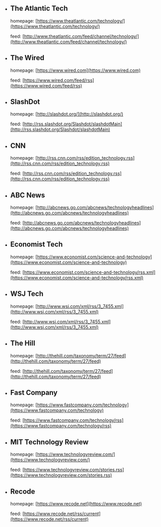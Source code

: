 - ## The Atlantic Tech

  homepage: [https://www.theatlantic.com/technology/](https://www.theatlantic.com/technology/)

  feed: [http://www.theatlantic.com/feed/channel/technology/](http://www.theatlantic.com/feed/channel/technology/)

- ## The Wired

  homepage: [https://www.wired.com](https://www.wired.com)

  feed: [https://www.wired.com/feed/rss](https://www.wired.com/feed/rss)

- ## SlashDot

  homepage: [http://slashdot.org/](http://slashdot.org/)

  feed: [http://rss.slashdot.org/Slashdot/slashdotMain](http://rss.slashdot.org/Slashdot/slashdotMain)

- ## CNN

  homepage: [http://rss.cnn.com/rss/edition_technology.rss](http://rss.cnn.com/rss/edition_technology.rss)

  feed: [http://rss.cnn.com/rss/edition_technology.rss](http://rss.cnn.com/rss/edition_technology.rss)

- ## ABC News

  homepage: [http://abcnews.go.com/abcnews/technologyheadlines](http://abcnews.go.com/abcnews/technologyheadlines)

  feed: [http://abcnews.go.com/abcnews/technologyheadlines](http://abcnews.go.com/abcnews/technologyheadlines)

- ## Economist Tech

  homepage: [https://www.economist.com/science-and-technology](https://www.economist.com/science-and-technology)

  feed: [https://www.economist.com/science-and-technology/rss.xml](https://www.economist.com/science-and-technology/rss.xml)

- ## WSJ Tech

  homepage: [http://www.wsj.com/xml/rss/3_7455.xml](http://www.wsj.com/xml/rss/3_7455.xml)

  feed: [http://www.wsj.com/xml/rss/3_7455.xml](http://www.wsj.com/xml/rss/3_7455.xml)

- ## The Hill

  homepage: [http://thehill.com/taxonomy/term/27/feed](http://thehill.com/taxonomy/term/27/feed)

  feed: [http://thehill.com/taxonomy/term/27/feed](http://thehill.com/taxonomy/term/27/feed)

- ## Fast Company

  homepage: [https://www.fastcompany.com/technology](https://www.fastcompany.com/technology)

  feed: [https://www.fastcompany.com/technology/rss](https://www.fastcompany.com/technology/rss)

- ## MIT Technology Review

  homepage: [https://www.technologyreview.com/](https://www.technologyreview.com/)

  feed: [https://www.technologyreview.com/stories.rss](https://www.technologyreview.com/stories.rss)

- ## Recode

  homepage: [https://www.recode.net](https://www.recode.net)

  feed: [https://www.recode.net/rss/current](https://www.recode.net/rss/current)




